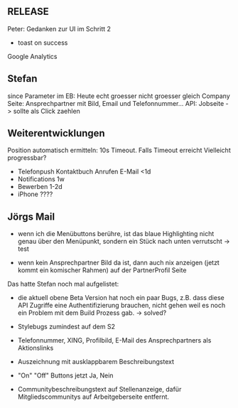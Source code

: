 
## RELEASE
Peter: Gedanken zur UI im Schritt 2
  + toast on success

Google Analytics


## Stefan

since Parameter im EB: Heute echt groesser nicht groesser gleich
Company Seite:
  Ansprechpartner mit Bild, Email und Telefonnummer...
API: Jobseite -> sollte als Click zaehlen


## Weiterentwicklungen
Position automatisch ermitteln:
10s Timeout. Falls Timeout erreicht
Vielleicht progressbar?

* Telefonpush Kontaktbuch Anrufen E-Mail <1d
* Notifications 1w
* Bewerben 1-2d
* iPhone ????

## Jörgs Mail

* wenn ich die Menübuttons berühre, ist das blaue Highlighting nicht genau
über den Menüpunkt, sondern ein Stück nach unten verrutscht -> test

* wenn kein Ansprechpartner Bild da ist, dann auch nix anzeigen (jetzt kommt
ein komischer Rahmen) auf der PartnerProfil Seite

Das hatte Stefan noch mal aufgelistet:
* die aktuell obene Beta Version hat noch ein paar Bugs, z.B. dass diese API
Zugriffe eine Authentifizierung brauchen, nicht gehen weil es noch ein
Problem mit dem Build Prozess gab. -> solved?

* Stylebugs zumindest auf dem S2

* Telefonnummer, XING, Profilbild, E-Mail des Ansprechpartners als
Aktionslinks
* Auszeichnung mit ausklappbarem Beschreibungstext
* "On" "Off" Buttons jetzt Ja, Nein
* Communitybeschreibungstext auf Stellenanzeige, dafür Mitgliedscommunitys
auf Arbeitgeberseite entfernt.

